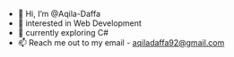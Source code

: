 - 👋 Hi, I’m @Aqila-Daffa
- 👀 interested in Web Development
- 🌱 currently exploring C#
- 📫 Reach me out to my email - aqiladaffa92@gmail.com

<!---
Aqila-Daffa/Aqila-Daffa is a ✨ special ✨ repository because its `README.md` (this file) appears on your GitHub profile.
You can click the Preview link to take a look at your changes.
--->
